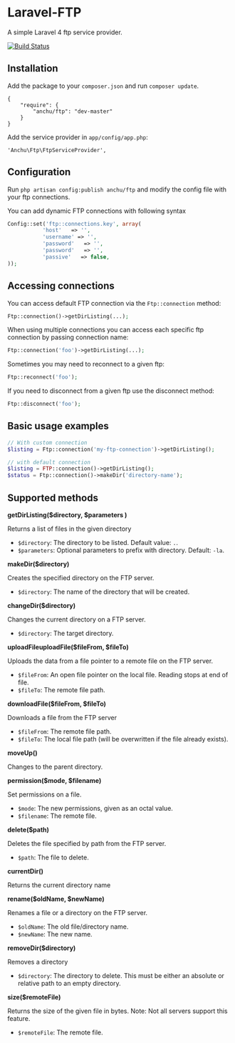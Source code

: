 Laravel-FTP
===========

A simple Laravel 4 ftp service provider.

[![Build Status](https://travis-ci.org/harishanchu/Laravel-FTP.png?branch=master)](https://travis-ci.org/harishanchu/Laravel-FTP)

Installation
------------

Add the package to your `composer.json` and run `composer update`.

    {
        "require": {
            "anchu/ftp": "dev-master"
        }
    }

Add the service provider in `app/config/app.php`:

    'Anchu\Ftp\FtpServiceProvider',

Configuration
------------
Run `php artisan config:publish anchu/ftp` and modify the config file with your ftp connections.

You can add dynamic FTP connections with following syntax

```php
Config::set('ftp::connections.key', array(
           'host'   => '',
           'username' => '',
           'password'   => '',
           'password'   => '',
           'passive'   => false,
));
```

Accessing connections
---------------------
You can access default FTP connection via the `Ftp::connection` method:
```php
Ftp::connection()->getDirListing(...);
```

When using multiple connections you can access each specific ftp connection by passing connection name:
```php
Ftp::connection('foo')->getDirListing(...);
```

Sometimes you may need to reconnect to a given ftp:
```php
Ftp::reconnect('foo');
```

If you need to disconnect from a given ftp use the disconnect method:
```php
Ftp::disconnect('foo');
```

Basic usage examples
------------
```php
// With custom connection
$listing = Ftp::connection('my-ftp-connection')->getDirListing();

// with default connection
$listing = FTP::connection()->getDirListing();
$status = Ftp::connection()->makeDir('directory-name');
```

Supported methods
-----------------
**getDirListing($directory, $parameters )**

Returns a list of files in the given directory

 - `$directory`: The directory to be listed. Default value: `.`.
 - `$parameters`: Optional parameters to prefix with directory. Default: `-la`.

**makeDir($directory)**

Creates the specified directory on the FTP server.

 - `$directory`: The name of the directory that will be created.

**changeDir($directory)**

Changes the current directory on a FTP server.

 - `$directory`: The target directory.

**uploadFileuploadFile($fileFrom, $fileTo)**

Uploads the data from a file pointer to a remote file on the FTP server.

 - `$fileFrom`: An open file pointer on the local file. Reading stops at end of file.
 - `$fileTo`: The remote file path.

**downloadFile($fileFrom, $fileTo)**

Downloads a file from the FTP server

 - `$fileFrom`: The remote file path.
 - `$fileTo`: The local file path (will be overwritten if the file already exists).

**moveUp()**

 Changes to the parent directory.

**permission($mode, $filename)**

Set permissions on a file.

 - `$mode`: The new permissions, given as an octal value.
 - `$filename`: The remote file.

**delete($path)**

Deletes the file specified by path from the FTP server.

 - `$path`: The file to delete.

**currentDir()**

Returns the current directory name

**rename($oldName, $newName)**

Renames a file or a directory on the FTP server.

 - `$oldName`: The old file/directory name.
 - `$newName`: The new name.

**removeDir($directory)**

 Removes a directory

  - `$directory`: The directory to delete. This must be either an absolute or relative path to an empty directory.

**size($remoteFile)**

Returns the size of the given file in bytes.
Note: Not all servers support this feature.

 - `$remoteFile`: The remote file.
